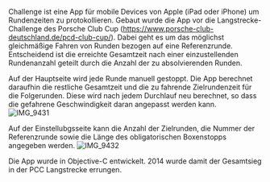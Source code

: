 Challenge ist eine App für mobile Devices von Apple (iPad oder iPhone) um Rundenzeiten zu protokollieren. 
Gebaut wurde die App vor die Langstrecke-Challenge des Porsche Club Cup (https://www.porsche-club-deutschland.de/pcd-club-cup/). Dabei geht es um das möglichst gleichmäßige Fahren von Runden bezogen auf eine Referenzrunde. Entscheidend ist die erreichte Gesamtzeit nach einer einzustellenden Rundenanzahl geteilt durch die Anzahl der zu absolvierenden Runden.

Auf der Hauptseite wird jede Runde manuell gestoppt. Die App berechnet daraufhin die restliche Gesamtzeit und die zu fahrende Zielrundenzeit für die Folgerunden. Diese wird nach jedem Durchlauf neu berechnet, so dass die gefahrene Geschwindigkeit daran angepasst werden kann.  
![IMG_9431](https://github.com/user-attachments/assets/f3e1cd31-9ef8-4ec2-9fe2-0ad074153b84)

Auf der Einstellubgsseite kann die Anzahl der Zielrunden, die Nummer der Referenzrunde sowie die Länge des obligatorischen Boxenstopps angegeben werden.
![IMG_9432](https://github.com/user-attachments/assets/4afca459-3dc9-43b8-a298-bad541f9b0be)

Die App wurde in Objective-C entwickelt. 2014 wurde damit der Gesamtsieg in der PCC Langstrecke errungen.
